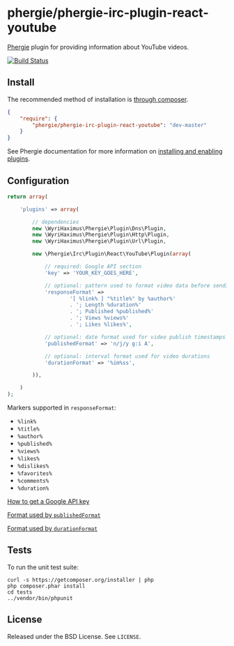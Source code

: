 # phergie/phergie-irc-plugin-react-youtube

[Phergie](http://github.com/phergie/phergie-irc-bot-react/) plugin for providing information about YouTube videos.

[![Build Status](https://secure.travis-ci.org/phergie/phergie-irc-plugin-react-youtube.png?branch=master)](http://travis-ci.org/phergie/phergie-irc-plugin-react-youtube)

## Install

The recommended method of installation is [through composer](http://getcomposer.org).

```JSON
{
    "require": {
        "phergie/phergie-irc-plugin-react-youtube": "dev-master"
    }
}
```

See Phergie documentation for more information on
[installing and enabling plugins](https://github.com/phergie/phergie-irc-bot-react/wiki/Usage#plugins).

## Configuration

```php
return array(

    'plugins' => array(

        // dependencies
        new \WyriHaximus\Phergie\Plugin\Dns\Plugin,
        new \WyriHaximus\Phergie\Plugin\Http\Plugin,
        new \WyriHaximus\Phergie\Plugin\Url\Plugin,

        new \Phergie\Irc\Plugin\React\YouTube\Plugin(array(

            // required: Google API section
            'key' => 'YOUR_KEY_GOES_HERE',

            // optional: pattern used to format video data before sending it
            'responseFormat' =>
                    '[ %link% ] "%title%" by %author%'
                    . '; Length %duration%'
                    . '; Published %published%'
                    . '; Views %views%'
                    . '; Likes %likes%',

            // optional: date format used for video publish timestamps
            'publishedFormat' => 'n/j/y g:i A',

            // optional: interval format used for video durations
            'durationFormat' => '%im%ss',

        )),

    )
);
```

Markers supported in `responseFormat`:
* `%link%`
* `%title%`
* `%author%`
* `%published%`
* `%views%`
* `%likes%`
* `%dislikes%`
* `%favorites%`
* `%comments%`
* `%duration%`

[How to get a Google API key](https://developers.google.com/youtube/v3/getting-started#before-you-start)

[Format used by `publishedFormat`](http://php.net/manual/en/function.date.php#refsect1-function.date-parameters)

[Format used by `durationFormat`](http://php.net/manual/en/dateinterval.format.php#refsect1-dateinterval.format-parameters)

## Tests

To run the unit test suite:

```
curl -s https://getcomposer.org/installer | php
php composer.phar install
cd tests
../vendor/bin/phpunit
```

## License

Released under the BSD License. See `LICENSE`.
